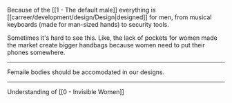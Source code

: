 Because of the [[1 - The default male]] everything is [[carreer/development/design/Design|designed]] for men, from musical keyboards (made for man-sized hands) to security tools.

Sometimes it's hard to see this. Like, the lack of pockets for women made the market create bigger handbags because women need to put their phones somewhere.

---

Femaile bodies should be accomodated in our designs.

---

Understanding of [[0 - Invisible Women]]

